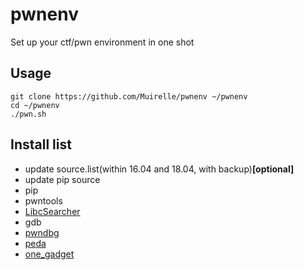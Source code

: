 # pwnenv

Set up your ctf/pwn environment in one shot

## Usage
```shell
git clone https://github.com/Muirelle/pwnenv ~/pwnenv
cd ~/pwnenv
./pwn.sh
```

## Install list

- update source.list(within 16.04 and 18.04, with backup)**[optional]**
- update pip source
- pip
- pwntools
- [LibcSearcher](https://github.com/lieanu/LibcSearcher.git)
- gdb
- [pwndbg](https://github.com/pwndbg/pwndbg)
- [peda](https://github.com/longld/peda.git)
- [one_gadget](https://github.com/david942j/one_gadget)









